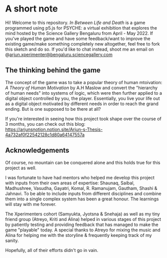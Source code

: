 # A short note
Hi! Welcome to this repository. _In Between Life and Death_ is a game programmed using p5.js for PSYCHE: a virtual exhibition that explores the mind hosted by the Science Gallery Bengaluru from April - May 2022. If you've played the game and have some feedback/want to improve the existing game/make something completely new altogether, feel free to fork this sketch and do so. If you'd like to chat instead, shoot me an email on @arjun.xperimenter@bengaluru.sciencegallery.com

## The thinking behind the game
The concept of the game was to take a popular theory of human mtoivation: _A Theory of Human Motivation_ by A.H Maslow and convert the "hierarchy of human needs" into systems of logic, which were then further applied to a digital object controlled by you, the player. Essentially, you live your life out as a digital object motivated by different needs in order to reach the grand ending. But is one supposed to be there at all?

If you're interested in seeing how this project took shape over the course of 3 months, you can check out this blog: https://arjunsnotion.notion.site/Arjun-s-Thesis-4a732af0f22542128c1d80a64147557a

## Acknowledgements
Of course, no mountain can be conquered alone and this holds true for this project as well. 

I was fortunate to have had mentors who helped me develop this project with inputs from their own areas of expertise: Shaunaq, Saibal, Madhushree, Vasudha, Gayatri, Komal, R. Ramanujam, Gautham, Shashi & Jahnavi. To be able to include inputs from different disciplines and combine them into a single complex system has been a great honour. The learnings will stay with me forever. 

The Xperimenters cohort (Samyukta, Jyotsna & Snehaja) as well as my tiny friend group (Atreyo, Kriti and Alina) helped in various stages of this project by patiently testing and providing feedback that has managed to make the game "playable" today. A special thanks to Atreyo for mixing the music and Alina for helping me with the storyline & frequently keeping track of my sanity. 

Hopefully, all of their efforts didn't go in vain. 
